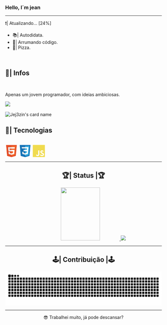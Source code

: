 <!-- H E A D E R -->
### Hello, I´m jean
<hr>
<p>❗| Atualizando... [24%]</p>
<ul>
  <li>📚| Autodidata.</li>
  <li>🔧| Arrumando código.</li>
  <li>🍕| Pizza.</li>
</ul>
<br>
<div>
  <h2>🌟| Infos</h2>
  <br>
  <p>Apenas um jovem programador, com ideias ambiciosas.</p>
  <!-- <a href="https://www.youtube.com/@jej3zin" target="_blank"><img src="https://img.shields.io/badge/YouTube-FF0000?style=for-the-badge&logo=youtube&logoColor=white" target="_blank"></a>
  <a href="https://instagram.com/jej3zin" target="_blank"><img src="https://img.shields.io/badge/-Instagram-%23E4405F?style=for-the-badge&logo=instagram&logoColor=white" target="_blank"></a> -->
  <a href="#" target="_blank"><img src="https://img.shields.io/badge/Portfolio-%23000000.svg?style=for-the-badge&logo=firefox&logoColor=#FF7139" target="_blank"></a>
</div>

<!-- M A I N-->
<div>
  
  ![Jej3zin's card name](https://cardivo.vercel.app/api?name=jej3zin&description=Hey%,%20i%27m%20a%20front%20end%20web%20developer%20&image=https://avatars.githubusercontent.com/u/127148233?v=4&backgroundColor=%23202020&iconColor=%23aeaeae&fontColor=%23dddddd&github=jej3zin&pattern=fourPointStars&colorPattern=%236b6b6b)
  <!-- <img align="center" width="100%" src="https://github.com/jej3zin/Jej3zin/blob/jej3zin-patch-4/Banner_Github-profile.png"> -->

  <!-- N A V -->
<div aligs="center">
  <h2>🔧| Tecnologias</h2>
  <br>
  <img align="center" alt="HTML" height="40" width="40" src="https://raw.githubusercontent.com/devicons/devicon/master/icons/html5/html5-original.svg">
  <img align="center" alt="CSS" height="40" width="40" src="https://raw.githubusercontent.com/devicons/devicon/master/icons/css3/css3-original.svg">
  <img align="center" alt="JS" height="40" width="40" src="https://raw.githubusercontent.com/devicons/devicon/master/icons/javascript/javascript-plain.svg">
  <!--
  <img align="center" alt="React" height="30" width="40" src="https://raw.githubusercontent.com/devicons/devicon/master/icons/react/react-original.svg">
  <img align="center" alt="NodeJS" height="30" width="40" src="https://cdn.worldvectorlogo.com/logos/nodejs-icon.svg">
  <img align="center" alt="Python" height="30" width="40" src="https://raw.githubusercontent.com/devicons/devicon/master/icons/python/python-original.svg">
  <img align="center" alt="Wa-Jest" height="30" width="40" src="https://cdn.jsdelivr.net/gh/devicons/devicon/icons/jest/jest-plain.svg">
  -->
</div>

  <hr>
</div>

<div align="center" width="100%">
  <h2>🏆| Status |🏆</h2>

  <a href="https://github.com/jej3zin">
    <img height="170em" width="50%" src="https://github-readme-stats.vercel.app/api?username=jej3zin&count_private=true&include_all_commits=true&show_icons=true&theme=midnight-purple&hide_border=false&show_owner=true"/>
    <img height="170em" wdith="50%" src="https://github-readme-stats.vercel.app/api/top-langs/?username=jej3zin&theme=midnight-purple&hide_border=false&&layout=compact"/>
  </a>
  <hr>
</div>

<!-- F O O T E R -->
<div align="center">
  <h2>🕹️| Contribuição |🕹️</h2>
  <!--![Snake animation](https://github.com/jej3zin/jej3zin/blob/output/github-contribution-grid-snake.svg) -->
  <img align="center" alt="snake eating my contributions" src="https://raw.githubusercontent.com/jej3zin/jej3zin/output/github-contribution-grid-snake-dark.svg" width="1000" />
  <hr>
</div>

<div align="center">
  <p>😎 Trabalhei muito, já pode descansar?</p>
</div>
